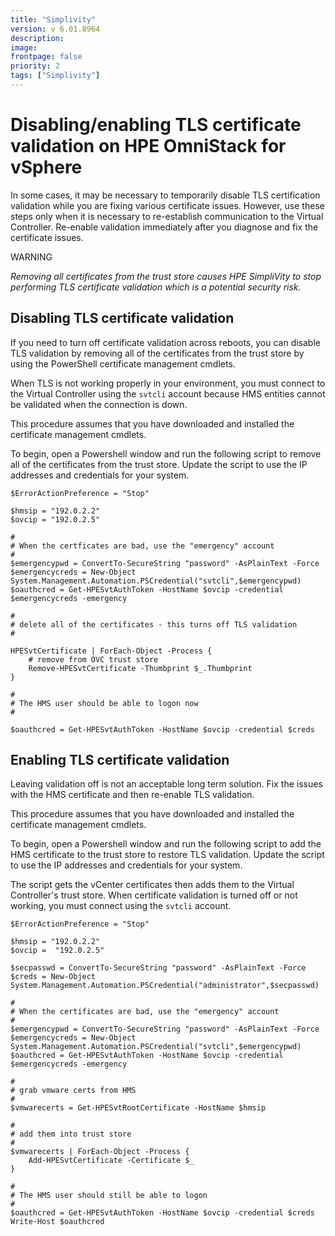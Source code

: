 ```yaml
---
title: "Simplivity"
version: v 6.01.8964
description:
image: 
frontpage: false
priority: 2
tags: ["Simplivity"]
---
```


Disabling/enabling TLS certificate validation on HPE OmniStack for vSphere
==========================================================================

In some cases, it may be necessary to temporarily disable TLS certification validation while you are fixing various certificate issues. However, use these steps only when it is necessary to re-establish communication to the Virtual Controller. Re-enable validation immediately after you diagnose and fix the certificate issues.

WARNING

*Removing all certificates from the trust store causes HPE SimpliVity to stop performing TLS certificate validation which is a potential security risk.*

Disabling TLS certificate validation
------------------------------------

If you need to turn off certificate validation across reboots, you can disable TLS validation by removing all of the certificates from the trust store by using the PowerShell certificate management cmdlets.

When TLS is not working properly in your environment, you must connect to the Virtual Controller using the `svtcli` account because HMS entities cannot be validated when the connection is down.

This procedure assumes that you have downloaded and installed the certificate management cmdlets.

To begin, open a Powershell window and run the following script to remove all of the certificates from the trust store. Update the script to use the IP addresses and credentials for your system.

```
$ErrorActionPreference = "Stop"

$hmsip = "192.0.2.2"
$ovcip = "192.0.2.5"

#
# When the certficates are bad, use the "emergency" account
#
$emergencypwd = ConvertTo-SecureString "password" -AsPlainText -Force
$emergencycreds = New-Object System.Management.Automation.PSCredential("svtcli",$emergencypwd)
$oauthcred = Get-HPESvtAuthToken -HostName $ovcip -credential $emergencycreds -emergency

#
# delete all of the certificates - this turns off TLS validation
#

HPESvtCertificate | ForEach-Object -Process {
    # remove from OVC trust store
    Remove-HPESvtCertificate -Thumbprint $_.Thumbprint
}

#
# The HMS user should be able to logon now
#

$oauthcred = Get-HPESvtAuthToken -HostName $ovcip -credential $creds
```

Enabling TLS certificate validation
-----------------------------------

Leaving validation off is not an acceptable long term solution. Fix the issues with the HMS certificate and then re-enable TLS validation.

This procedure assumes that you have downloaded and installed the certificate management cmdlets.

To begin, open a Powershell window and run the following script to add the HMS certificate to the trust store to restore TLS validation. Update the script to use the IP addresses and credentials for your system.

The script gets the vCenter certificates then adds them to the Virtual Controller's trust store. When certificate validation is turned off or not working, you must connect using the `svtcli` account.

```
$ErrorActionPreference = "Stop"

$hmsip = "192.0.2.2"
$ovcip =  "192.0.2.5"

$secpasswd = ConvertTo-SecureString "password" -AsPlainText -Force
$creds = New-Object System.Management.Automation.PSCredential("administrator",$secpasswd)

#
# When the certificates are bad, use the "emergency" account
#
$emergencypwd = ConvertTo-SecureString "password" -AsPlainText -Force
$emergencycreds = New-Object System.Management.Automation.PSCredential("svtcli",$emergencypwd)
$oauthcred = Get-HPESvtAuthToken -HostName $ovcip -credential $emergencycreds -emergency

#
# grab vmware certs from HMS
#
$vmwarecerts = Get-HPESvtRootCertificate -HostName $hmsip

#
# add them into trust store
#
$vmwarecerts | ForEach-Object -Process {
    Add-HPESvtCertificate -Certificate $_
}

#
# The HMS user should still be able to logon
#
$oauthcred = Get-HPESvtAuthToken -HostName $ovcip -credential $creds
Write-Host $oauthcred
```
